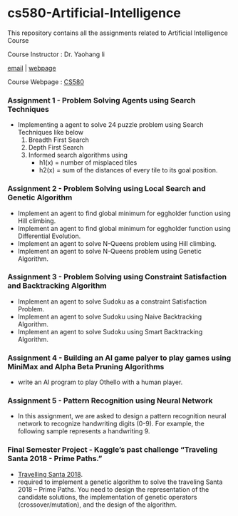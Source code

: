 # cs580-Artificial-Intelligence
This repository contains all the assignments related to Artificial Intelligence Course

Course Instructor : Dr. Yaohang li 

[email](yaohang@cs.odu.edu) | [webpage](https://www.cs.odu.edu/~yaohang/)

Course Webpage : [CS580](https://www.cs.odu.edu/~yaohang/cs480/)

### Assignment 1 - Problem Solving Agents using Search Techniques

- Implementing a agent to solve 24 puzzle problem using Search Techniques like below
  1. Breadth First Search
  2. Depth First Search
  3. Informed search algorithms using
      - h1(x) = number of misplaced tiles
      - h2(x) = sum of the distances of every tile to its goal position.

### Assignment 2 - Problem Solving using Local Search and Genetic Algorithm

- Implement an agent to find global minimum for eggholder function using Hill climbing.
- Implement an agent to find global minimum for eggholder function using Differential Evolution.
- Implement an agent to solve N-Queens problem using Hill climbing.
- Implement an agent to solve N-Queens problem using Genetic Algorithm.

### Assignment 3 - Problem Solving using Constraint Satisfaction and Backtracking Algorithm

- Implement an agent to solve Sudoku as a constraint Satisfaction Problem.
- Implement an agent to solve Sudoku using Naive Backtracking Algorithm.
- Implement an agent to solve Sudoku using Smart Backtracking Algorithm.

### Assignment 4 - Building an AI game palyer to play games using MiniMax and Alpha Beta Pruning Algorithms

- write an AI program to play Othello with a human player.

### Assignment 5 - Pattern Recognition using Neural Network

- In this assignment, we are asked to design a pattern recognition neural network to recognize handwriting digits (0-9). For example, the following sample represents a handwriting 9.

### Final Semester Project - Kaggle’s past challenge “Traveling Santa 2018 - Prime Paths.”

- [Travelling Santa 2018](https://www.kaggle.com/c/traveling-santa-2018-prime-paths/).
- required to implement a genetic algorithm to solve the traveling Santa 2018 – Prime Paths. You need to design the representation of the candidate solutions, the implementation of genetic operators (crossover/mutation), and the design of the algorithm.
